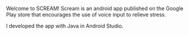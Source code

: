 Welcome to SCREAM!
Scream is an android app published on the Google Play store that encourages the use of voice input to relieve stress. 

I developed the app with Java in Android Studio. 


